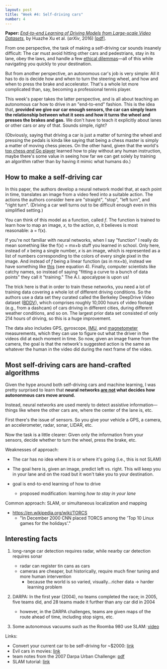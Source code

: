 ```yaml
---
layout: post
title: "Week #4: Self-driving cars"
number: 4
---
```


__Paper:__ [_End-to-end Learning of Driving Models from Large-scale Video Datasets_](https://arxiv.org/abs/1612.01079), by Huazhe Xu et al. (_arXiv_, 2016) [[pdf]](https://arxiv.org/pdf/1612.01079.pdf).

From one perspective, the task of making a self-driving car sounds insanely difficult: The car must avoid hitting other cars and pedestrians, stay in its lane, obey the laws, and handle a few [ethical dilemmas](http://science.sciencemag.org/content/352/6293/1573)&mdash;all of this while navigating you quickly to your destination.

But from another perspective, an autonomous car's job is very simple: All it has to do is decide how and when to turn the steering wheel, and how and when to press the brake and accelerator. That's a whole lot more complicated than, say, becoming a professional tennis player.

This week's paper takes the latter perspective, and is all about teaching an autonomous car how to drive in an "end-to-end" fashion. This is the idea that, __provided we give our car enough sensors, the car can simply learn the relationship between what it sees and how it turns the wheel and presses the brakes and gas.__ We don't have to teach it explicitly about lanes or other cars or any of that. Sounds simple, right?

(Obviously, saying that driving a car is just a matter of turning the wheel and pressing the pedals is kinda like saying that being a chess master is simply a matter of moving chess pieces. On the other hand, given that the world's [top chess _and_ Go player](https://arxiv.org/abs/1712.01815) learned how to play without any human instruction, maybe there's some value in seeing how far we can get solely by training an algorithm rather than by having it mimic what humans do.)

## How to make a self-driving car

In this paper, the authors develop a neural network model that, at each point in time, translates an image from a video feed into a suitable action. The actions the authors consider here are "straight", "stop", "left turn", and "right turn". (Driving a car well turns out to be difficult enough even in this simplified setting.)

You can think of this model as a function, called _f_. The function is trained to learn how to map an image, _x_, to the action, _a_, it believes is most reasonable: a = f(x).

If you're not familiar with neural networks, when I say "function" I really do mean something like the f(x) = mx+b stuff you learned in school. Only here, instead of _x_ being a single number, _x_ is an image, which is represented as a list of numbers corresponding to the colors of every single pixel in the image. And instead of _f_ being a linear function (as in mx+b), instead we have something like [this](http://neuralnetworksanddeeplearning.com/chap1.html#sigmoid_neurons) (see equation 4). Finally, computer scientists like catchy names, so instead of saying "fitting a curve to a bunch of data points" they call it "training." The A.I. apocalypse is upon us!

The trick here is that in order to train these networks, you need a lot of training data covering a whole lot of different driving conditions. So the authors use a data set they curated called the Berkeley DeepDrive Video dataset ([BDDV](http://data-bdd.berkeley.edu/)), which comprises roughly 10,000 hours of video footage (e.g., from a dashcam) of cars driving in different cities, during different weather conditions, and so on. The largest prior data set consisted of only 214 hours of driving, so this is a huge improvement.

The data also includes GPS, gyroscope, [IMU](https://en.wikipedia.org/wiki/Inertial_measurement_unit), and [magnetometer](https://en.wikipedia.org/wiki/Magnetometer) measurements, which they can use to figure out what the driver in the videos did at each moment in time. So now, given an image frame from the camera, the goal is that the network's suggested action is the same as whatever the human in the video did during the next frame of the video.

## Most self-driving cars are hand-crafted algorithms

Given the hype around both self-driving cars and machine learning, I was pretty surprised to learn that __neural networks [are not](https://arxiv.org/abs/1504.01716) what decides how autononmous cars move around.__

Instead, neural networks are used merely to detect assistive information&mdash;things like where the other cars are, where the center of the lane is, etc.

First there's the issue of sensors. So you give your vehicle a GPS, a camera, an accelerometer, radar, sonar, LIDAR, etc.

Now the task is a little clearer: Given only the information from your sensors, decide whether to turn the wheel, press the brake, etc.

Weaknesses of approach:
- The car has no idea where it is or where it's going (i.e., this is not SLAM)
- The goal here is, given an image, predict left vs. right. This will keep you in your lane and on the road but it won't take you to your destination.

- goal is end-to-end learning of how to drive
	- proposed modification: learning _how to stay in your lane_

Common approach: SLAM, or simultaneous localization and mapping

- https://en.wikipedia.org/wiki/TORCS
	- "In December 2000 CNN placed TORCS among the 'Top 10 Linux games for the holidays'."

## Interesting facts

1. long-range car detection requires radar, while nearby car detection requires sonar
	- radar can register tin cans as cars
	- cameras are cheaper, but historically, require much finer tuning and more human intervention
		- because the world is so varied, visually...richer data -> harder learning problem
2. DARPA: In the first year (2004), no teams completed the race; in 2005, five teams did, and 28 teams made it further than any car did in 2004
	- however, in the DARPA challenges, teams are given maps of the route ahead of time, including stop signs, etc.

3. Some autonomous vacuums such as the Roomba 980 use SLAM: [video](https://www.youtube.com/watch?v=oj3Vawn-kRE)

Links:

- Convert your current car to be self-driving for ~$2000: [link](http://x-matik.com/)
- Evil cars in movies: [link](https://flashbak.com/road-rage-the-5-most-evil-vehicles-in-movie-history-17875/)
- team notes from the 2007 Darpa Urban Challenge: [pdf](https://web.archive.org/web/20150211202449/http://teamjefferson.com/wp-content/uploads/2014/06/Debrief-Complete-TeamJefferson-DRAFT.pdf)
- SLAM tutorial: [link](http://sci-hub.tw/http://ieeexplore.ieee.org/abstract/document/1638022/)
